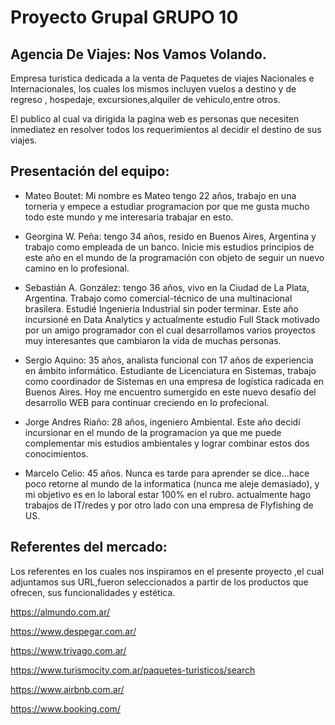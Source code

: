 # Proyecto Grupal GRUPO 10

## Agencia De Viajes: Nos Vamos Volando.

Empresa turistica dedicada a la venta de Paquetes de viajes Nacionales e Internacionales, los cuales los mismos incluyen vuelos a destino y de regreso , hospedaje, excursiones,alquiler de vehiculo,entre otros.

El publico al cual va dirigida la pagina web es personas que necesiten inmediatez en resolver todos los requerimientos al decidir el destino de sus viajes.

## Presentación del equipo:

- Mateo Boutet: Mi nombre es Mateo tengo 22 años, trabajo en una torneria y empece a estudiar programacion 
por que me gusta mucho todo este mundo y me interesaria trabajar en esto.

- Georgina W. Peña: tengo 34 años, resido en Buenos Aires, Argentina y trabajo como empleada de un banco. Inicie mis estudios principios de este año en el mundo de la programación con objeto de seguir un nuevo camino en lo profesional.

- Sebastián A. González: tengo 36 años, vivo en la Ciudad de La Plata, Argentina. Trabajo como comercial-técnico de una multinacional brasilera. Estudié Ingenieria Industrial sin poder terminar. Este año incursioné en Data Analytics y actualmente estudio Full Stack motivado por un amigo programador con el cual desarrollamos varios proyectos muy interesantes que cambiaron la vida de muchas personas.

- Sergio Aquino: 35 años, analista funcional con 17 años de experiencia en ámbito informático. Estudiante de Licenciatura en Sistemas, trabajo como coordinador de Sistemas en una empresa de logística radicada en Buenos Aires. Hoy me encuentro sumergido en este nuevo desafío del desarrollo WEB para continuar creciendo en lo profecional.

- Jorge Andres Riaño: 28 años, ingeniero Ambiental. Este año decidí incursionar en el mundo de la programacion ya que me puede complementar mis estudios ambientales y lograr combinar estos dos conocimientos.

-  Marcelo Celio: 45 años. Nunca es tarde para aprender se dice...hace poco retorne al mundo de la informatica (nunca me aleje demasiado), y mi objetivo es en lo laboral estar 100% en el rubro. actualmente hago trabajos de IT/redes y por otro lado con una empresa de Flyfishing de US. 

## Referentes del mercado:
Los referentes en los cuales nos inspiramos en el presente proyecto ,el cual adjuntamos sus URL,fueron seleccionados a partir de los productos que ofrecen, sus funcionalidades y estética. 

https://almundo.com.ar/

https://www.despegar.com.ar/

https://www.trivago.com.ar/

https://www.turismocity.com.ar/paquetes-turisticos/search

https://www.airbnb.com.ar/

https://www.booking.com/
